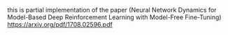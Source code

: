 this is partial implementation of the paper (Neural Network Dynamics
for Model-Based Deep Reinforcement Learning with Model-Free Fine-Tuning) https://arxiv.org/pdf/1708.02596.pdf 

